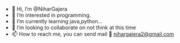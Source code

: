 - 👋 Hi, I’m @NiharGajera
- 👀 I’m interested in programming.
- 🌱 I’m currently learning java,python...
- 💞️ I’m looking to collaborate on not think at this time
- 📫 How to reach me, you can send mail 📩 nihargajera2@gmail.com 

<!---
NiharGajera/NiharGajera is a ✨ special ✨ repository because its `README.md` (this file) appears on your GitHub profile.
You can click the Preview link to take a look at your changes.
--->

